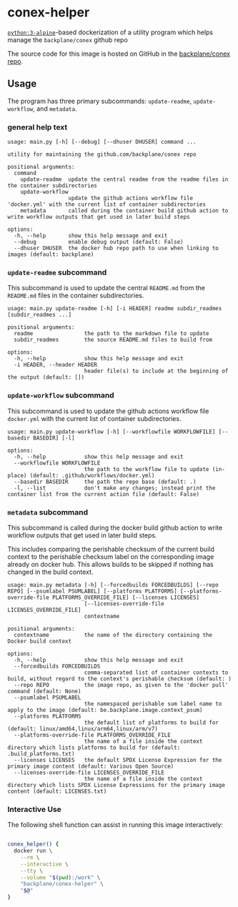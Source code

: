 # conex-helper

[`python:3-alpine`](https://hub.docker.com/_/python/)-based dockerization of a utility program which helps manage the `backplane/conex` github repo

The source code for this image is hosted on GitHub in the [backplane/conex repo](https://github.com/backplane/conex/tree/main/conex-helper).

## Usage

The program has three primary subcommands: `update-readme`, `update-workflow`, and `metadata`.

### general help text

```
usage: main.py [-h] [--debug] [--dhuser DHUSER] command ...

utility for maintaining the github.com/backplane/conex repo

positional arguments:
  command
    update-readme  update the central readme from the readme files in the container subdirectories
    update-workflow
                   update the github actions workflow file 'docker.yml' with the current list of container subdirectories
    metadata       called during the container build github action to write workflow outputs that get used in later build steps

options:
  -h, --help       show this help message and exit
  --debug          enable debug output (default: False)
  --dhuser DHUSER  the docker hub repo path to use when linking to images (default: backplane)
```

### `update-readme` subcommand

This subcommand is used to update the central `README.md` from the `README.md` files in the container subdirectories.

```
usage: main.py update-readme [-h] [-i HEADER] readme subdir_readmes [subdir_readmes ...]

positional arguments:
  readme                the path to the markdown file to update
  subdir_readmes        the source README.md files to build from

options:
  -h, --help            show this help message and exit
  -i HEADER, --header HEADER
                        header file(s) to include at the beginning of the output (default: [])

```

### `update-workflow` subcommand

This subcommand is used to update the github actions workflow file `docker.yml` with the current list of container subdirectories.

```
usage: main.py update-workflow [-h] [--workflowfile WORKFLOWFILE] [--basedir BASEDIR] [-l]

options:
  -h, --help            show this help message and exit
  --workflowfile WORKFLOWFILE
                        the path to the workflow file to update (in-place) (default: .github/workflows/docker.yml)
  --basedir BASEDIR     the path the repo base (default: .)
  -l, --list            don't make any changes; instead print the container list from the current action file (default: False)

```

### `metadata` subcommand

This subcommand is called during the docker build github action to write workflow outputs that get used in later build steps.

This includes comparing the perishable checksum of the current build context to the perishable checksum label on the corresponding image already on docker hub. This allows builds to be skipped if nothing has changed in the build context.

```
usage: main.py metadata [-h] [--forcedbuilds FORCEDBUILDS] [--repo REPO] [--psumlabel PSUMLABEL] [--platforms PLATFORMS] [--platforms-override-file PLATFORMS_OVERRIDE_FILE] [--licenses LICENSES]
                        [--licenses-override-file LICENSES_OVERRIDE_FILE]
                        contextname

positional arguments:
  contextname           the name of the directory containing the Docker build context

options:
  -h, --help            show this help message and exit
  --forcedbuilds FORCEDBUILDS
                        comma-separated list of container contexts to build, without regard to the context's perishable checksum (default: )
  --repo REPO           the image repo, as given to the 'docker pull' command (default: None)
  --psumlabel PSUMLABEL
                        the namespaced perishable sum label name to apply to the image (default: be.backplane.image.context_psum)
  --platforms PLATFORMS
                        the default list of platforms to build for (default: linux/amd64,linux/arm64,linux/arm/v7)
  --platforms-override-file PLATFORMS_OVERRIDE_FILE
                        the name of a file inside the context directory which lists platforms to build for (default: .build_platforms.txt)
  --licenses LICENSES   the default SPDX License Expression for the primary image content (default: Various Open Source)
  --licenses-override-file LICENSES_OVERRIDE_FILE
                        the name of a file inside the context directory which lists SPDX License Expressions for the primary image content (default: LICENSES.txt)

```

### Interactive Use

The following shell function can assist in running this image interactively:

```sh

conex_helper() {
  docker run \
    --rm \
    --interactive \
    --tty \
    --volume "$(pwd):/work" \
    "backplane/conex-helper" \
    "$@"
}
```